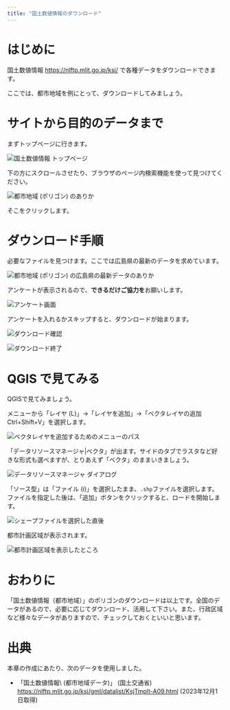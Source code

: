 ```yaml
---
title: "国土数値情報のダウンロード"
---
```


# はじめに

国土数値情報 https://nlftp.mlit.go.jp/ksj/ で各種データをダウンロードできます。

ここでは、都市地域を例にとって、ダウンロードしてみましょう。

# サイトから目的のデータまで

まずトップページに行きます。

![国土数値情報 トップページ](https://github.com/boiledorange73/zenn-content/raw/main/books-images/pgis-cookbook-editing/dl-ksj_01-ksjtop.png)

下の方にスクロールさせたり、ブラウザのページ内検索機能を使って見つけてください。

![都市地域 (ポリゴン) のありか](https://github.com/boiledorange73/zenn-content/raw/main/books-images/pgis-cookbook-editing/dl-ksj_03-select.png)

そこをクリックします。

# ダウンロード手順

必要なファイルを見つけます。ここでは広島県の最新のデータを求めています。

![都市地域 (ポリゴン) の広島県の最新データのありか](https://github.com/boiledorange73/zenn-content/raw/main/books-images/pgis-cookbook-editing/dl-ksj_04-hirosima.png)

アンケートが表示されるので、**できるだけご協力を**お願いします。

![アンケート画面](https://github.com/boiledorange73/zenn-content/raw/main/books-images/pgis-cookbook-editing/dl-ksj_05-enq.png)

アンケートを入れるかスキップすると、ダウンロードが始まります。

![ダウンロード確認](https://github.com/boiledorange73/zenn-content/raw/main/books-images/pgis-cookbook-editing/dl-ksj_06-dl.png)

![ダウンロード終了](https://github.com/boiledorange73/zenn-content/raw/main/books-images/pgis-cookbook-editing/dl-ksj_07-dldone.png)


# QGIS で見てみる

QGISで見てみましょう。

メニューから「レイヤ (L)」→「レイヤを追加」→「ベクタレイヤの追加 Ctrl+Shift+V」を選択します。

![ベクタレイヤを追加するためのメニューのパス](https://github.com/boiledorange73/zenn-content/raw/main/books-images/pgis-cookbook-editing/dl-fpoly_06-qgis-add-menuall.png)

「データリソースマネージャ|ベクタ」が出ます。サイドのタブでラスタなど好きな形式も選べますが、とりあえず「ベクタ」のままいきましょう。

![データリソースマネージャ ダイアログ](https://github.com/boiledorange73/zenn-content/raw/main/books-images/pgis-cookbook-editing/dl-fpoly_07-qgis-add-dialog-initial.png)

「ソース型」は「ファイル (i)」を選択したまま、``.shp``ファイルを選択します。ファイルを指定した後は、「追加」ボタンをクリックすると、ロードを開始します。

![シェープファイルを選択した直後](https://github.com/boiledorange73/zenn-content/raw/main/books-images/pgis-cookbook-editing/dl-ksj_08-qgis-add-dialog-selected.png)

都市計画区域が表示されます。

![都市計画区域を表示したところ](https://github.com/boiledorange73/zenn-content/raw/main/books-images/pgis-cookbook-editing/dl-ksj_09-qgis-firstview.png)

# おわりに

「国土数値情報（都市地域）」のポリゴンのダウンロードは以上です。全国のデータがあるので、必要に応じてダウンロード、活用して下さい。また、行政区域など様々なデータがありますので、チェックしておくといいと思います。

# 出典

本章の作成にあたり、次のデータを使用しました。

* 「国土数値情報\ (都市地域データ)」 (国土交通省) https://nlftp.mlit.go.jp/ksj/gml/datalist/KsjTmplt-A09.html (2023年12月1日取得)

